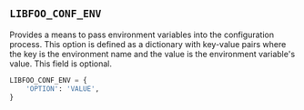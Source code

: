 ## `LIBFOO_CONF_ENV`

Provides a means to pass environment variables into the configuration process.
This option is defined as a dictionary with key-value pairs where the key is
the environment name and the value is the environment variable's value. This
field is optional.

```python
LIBFOO_CONF_ENV = {
    'OPTION': 'VALUE',
}
```
